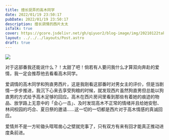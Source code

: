 ```yaml
---
title: 擅长捉弄的高木同学
date: 2022/01/19 23:50:17
pubDate: 2022/01/19 23:50:17
description: 擅长调情的西片太太
isTalk: true
cover: https://gcore.jsdelivr.net/gh/qiyuor2/blog-image/img/20210122takagai-san.jpeg
layout: ../../../layouts/Post.astro
draft: true
---
```


![](https://gcore.jsdelivr.net/gh/qiyuor2/blog-image/img/20210122takagai-san.jpeg)

对于这部番我还能说什么？！太甜了吧！倘若有人要问我什么才算双向奔赴的爱情，我一定会推荐他去看看高木同学。

爱调情的高木同学和狗直男西片，这是我刚看这部番时对男女主的评价，但是当剧情一步步推进，我沉下心来去享受狗粮的时候，就发现西片虽然狗直男但总能以狗直男的方式给予高木足够的回应。高木在西片房间里看到那些有着她的痕迹的物品、放学路上无意中的「会心一击」、及时发现高木不正常的情绪并且给她安慰、林间校园的巧合、夏日祭的邀请……这一切的一切都是西片对于高木情感的真诚回应。

爱情并不是一方轮锄头哐哐凿心之壁就完事了，只有双方有来有回才能真正推动进度条前进。
